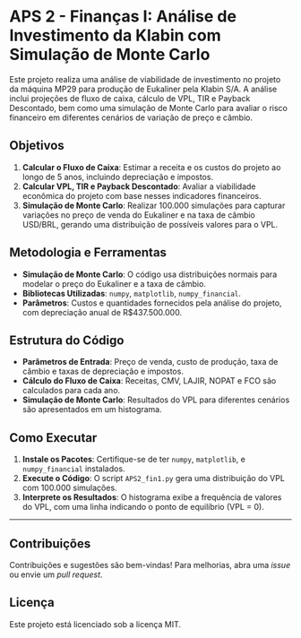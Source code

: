 # APS 2 - Finanças I: Análise de Investimento da Klabin com Simulação de Monte Carlo

Este projeto realiza uma análise de viabilidade de investimento no projeto da máquina MP29 para produção de Eukaliner pela Klabin S/A. A análise inclui projeções de fluxo de caixa, cálculo de VPL, TIR e Payback Descontado, bem como uma simulação de Monte Carlo para avaliar o risco financeiro em diferentes cenários de variação de preço e câmbio.

## Objetivos

1. **Calcular o Fluxo de Caixa**: Estimar a receita e os custos do projeto ao longo de 5 anos, incluindo depreciação e impostos.
2. **Calcular VPL, TIR e Payback Descontado**: Avaliar a viabilidade econômica do projeto com base nesses indicadores financeiros.
3. **Simulação de Monte Carlo**: Realizar 100.000 simulações para capturar variações no preço de venda do Eukaliner e na taxa de câmbio USD/BRL, gerando uma distribuição de possíveis valores para o VPL.

## Metodologia e Ferramentas

- **Simulação de Monte Carlo**: O código usa distribuições normais para modelar o preço do Eukaliner e a taxa de câmbio. 
- **Bibliotecas Utilizadas**: `numpy`, `matplotlib`, `numpy_financial`.
- **Parâmetros**: Custos e quantidades fornecidos pela análise do projeto, com depreciação anual de R$437.500.000.

## Estrutura do Código

- **Parâmetros de Entrada**: Preço de venda, custo de produção, taxa de câmbio e taxas de depreciação e impostos.
- **Cálculo do Fluxo de Caixa**: Receitas, CMV, LAJIR, NOPAT e FCO são calculados para cada ano.
- **Simulação de Monte Carlo**: Resultados do VPL para diferentes cenários são apresentados em um histograma.

## Como Executar

1. **Instale os Pacotes**: Certifique-se de ter `numpy`, `matplotlib`, e `numpy_financial` instalados.
2. **Execute o Código**: O script `APS2_fin1.py` gera uma distribuição do VPL com 100.000 simulações.
3. **Interprete os Resultados**: O histograma exibe a frequência de valores do VPL, com uma linha indicando o ponto de equilíbrio (VPL = 0).

---

## Contribuições

Contribuições e sugestões são bem-vindas! Para melhorias, abra uma *issue* ou envie um *pull request*.

## Licença

Este projeto está licenciado sob a licença MIT.
